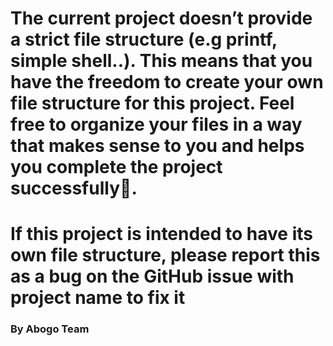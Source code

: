 # The current project doesn’t provide a strict file structure (e.g printf, simple shell..). This means that you have the freedom to create your own file structure for this project. Feel free to organize your files in a way that makes sense to you and helps you complete the project successfully🚀.

 # If this project is intended to have its own file structure, please report this as a bug on the GitHub issue with project name to fix it

 ### By Abogo Team